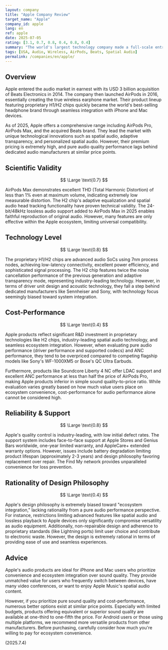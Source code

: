 ```yaml
---
layout: company
title: "Apple Company Review"
target_name: "Apple"
company_id: apple
lang: en
ref: apple
date: 2025-07-05
rating: [3.1, 0.7, 0.8, 0.4, 0.8, 0.4]
summary: "The world's largest technology company made a full-scale entry into the audio market, with AirPods quickly becoming the world's best-selling headphone brand. With advanced integration via proprietary H1/H2 chips and innovative features like spatial audio, their products offer exceptional convenience but fall short of dedicated audio manufacturers in pure sound quality performance at similar price points, resulting in poor cost-performance. Ideal for users prioritizing ecosystem convenience, but not recommended for those focused on audio quality."
tags: [USA, Audio, Wireless, AirPods, Beats, Spatial Audio]
permalink: /companies/en/apple/
---
```


## Overview

Apple entered the audio market in earnest with its USD 3 billion acquisition of Beats Electronics in 2014. The company then launched AirPods in 2016, essentially creating the true wireless earphone market. Their product lineup featuring proprietary H1/H2 chips quickly became the world's best-selling headphone brand through seamless integration with iPhone and Mac devices.

As of 2025, Apple offers a comprehensive range including AirPods Pro, AirPods Max, and the acquired Beats brand. They lead the market with unique technological innovations such as spatial audio, adaptive transparency, and personalized spatial audio. However, their premium pricing is extremely high, and pure audio quality performance lags behind dedicated audio manufacturers at similar price points.

## Scientific Validity

$$ \Large \text{0.7} $$

AirPods Max demonstrates excellent THD (Total Harmonic Distortion) of less than 1% even at maximum volume, indicating extremely low measurable distortion. The H2 chip's adaptive equalization and spatial audio head tracking functionality have proven technical validity. The 24-bit/48kHz lossless audio support added to AirPods Max in 2025 enables faithful reproduction of original audio. However, many features are only effective within the Apple ecosystem, limiting universal compatibility.

## Technology Level

$$ \Large \text{0.8} $$

The proprietary H1/H2 chips are advanced audio SoCs using 7nm process nodes, achieving low-latency connectivity, excellent power efficiency, and sophisticated signal processing. The H2 chip features twice the noise cancellation performance of the previous generation and adaptive transparency mode, representing industry-leading technology. However, in terms of driver unit design and acoustic technology, they fall a step behind dedicated manufacturers like Sennheiser and Sony, with technology focus seemingly biased toward system integration.

## Cost-Performance

$$ \Large \text{0.4} $$

Apple products reflect significant R&D investment in proprietary technologies like H2 chips, industry-leading spatial audio technology, and seamless ecosystem integration. However, when evaluating pure audio performance (driver performance and supported codecs) and ANC performance, they tend to be overpriced compared to competing flagship models like Sony's WF-1000XM5 or Bose's QC Ultra Earbuds.

Furthermore, products like Soundcore Liberty 4 NC offer LDAC support and excellent ANC performance at less than half the price of AirPods Pro, making Apple products inferior in simple sound quality-to-price ratio. While evaluation varies greatly based on how much value users place on ecosystem convenience, cost-performance for audio performance alone cannot be considered high.

## Reliability & Support

$$ \Large \text{0.8} $$

Apple's quality control is industry-leading, with low initial defect rates. The support system includes face-to-face support at Apple Stores and Genius Bars worldwide, one-year limited warranty, and AppleCare+ extended warranty options. However, issues include battery degradation limiting product lifespan (approximately 2-3 years) and design philosophy favoring replacement over repair. The Find My network provides unparalleled convenience for loss prevention.

## Rationality of Design Philosophy

$$ \Large \text{0.4} $$

Apple's design philosophy is extremely biased toward "ecosystem integration," lacking rationality from a pure audio performance perspective. For instance, restrictions limiting advanced features like spatial audio and lossless playback to Apple devices only significantly compromise versatility as audio equipment. Additionally, non-repairable design and adherence to proprietary standards (like Lightning ports) limit user choice and contribute to electronic waste. However, the design is extremely rational in terms of providing ease of use and seamless experiences.

## Advice

Apple's audio products are ideal for iPhone and Mac users who prioritize convenience and ecosystem integration over sound quality. They provide unmatched value for users who frequently switch between devices, have many video conferences, or want to enjoy Apple Music's spatial audio content.

However, if you prioritize pure sound quality and cost-performance, numerous better options exist at similar price points. Especially with limited budgets, products offering equivalent or superior sound quality are available at one-third to one-fifth the price. For Android users or those using multiple platforms, we recommend more versatile products from other manufacturers. Before purchasing, carefully consider how much you're willing to pay for ecosystem convenience.

(2025.7.4)